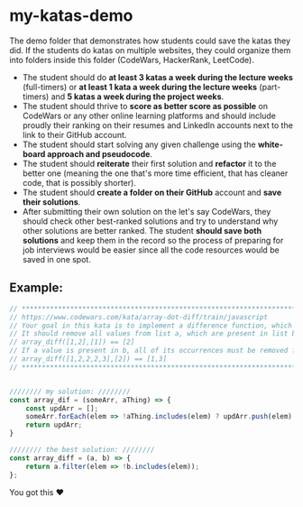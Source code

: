 # my-katas-demo
The demo folder that demonstrates how students could save the katas they did. 
If the students do katas on multiple websites, they could organize them into folders inside this folder (CodeWars, HackerRank, LeetCode).

- The student should do **at least 3 katas a week during the lecture weeks** (full-timers) or **at least 1 kata a week during the lecture weeks** (part-timers) and **5 katas a week during the project weeks**.
- The student should thrive to **score as better score as possible** on CodeWars or any other online learning platforms and should include proudly their ranking on their resumes and LinkedIn accounts next to the link to their GitHub account.
- The student should start solving any given challenge using the **white-board approach and pseudocode**.
- The student should **reiterate** their first solution and **refactor** it to the better one (meaning the one that's more time efficient, that
has cleaner code, that is possibly shorter).
- The student should **create a folder on their GitHub** account and **save their solutions**. 
- After submitting their own solution on the let's say CodeWars, they should check other best-ranked solutions and try to understand why other solutions are better ranked. The student **should save both solutions** and keep them in the record so the process of preparing for job interviews would be easier since all the code resources would be saved in one spot.

## Example:
```js
// ************************************************************************************
// https://www.codewars.com/kata/array-dot-diff/train/javascript
// Your goal in this kata is to implement a difference function, which subtracts one list from another and returns the result.
// It should remove all values from list a, which are present in list b.
// array_diff([1,2],[1]) == [2]
// If a value is present in b, all of its occurrences must be removed from the other:
// array_diff([1,2,2,2,3],[2]) == [1,3]
// ************************************************************************************


//////// my solution: ////////
const array_dif = (someArr, aThing) => {
    const updArr = [];
    someArr.forEach(elem => !aThing.includes(elem) ? updArr.push(elem) : null)
    return updArr;
}

//////// the best solution: ////////
const array_diff = (a, b) => {
    return a.filter(elem => !b.includes(elem));
};
```

You got this :heart:

